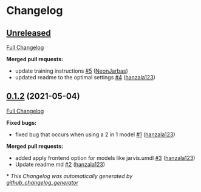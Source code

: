 # Changelog

## [Unreleased](https://github.com/OpenVoiceOS/ovos-ww-plugin-snowboy/tree/HEAD)

[Full Changelog](https://github.com/OpenVoiceOS/ovos-ww-plugin-snowboy/compare/0.1.2...HEAD)

**Merged pull requests:**

- update training instructions [\#5](https://github.com/OpenVoiceOS/ovos-ww-plugin-snowboy/pull/5) ([NeonJarbas](https://github.com/NeonJarbas))
- updated readme to the optimal settings [\#4](https://github.com/OpenVoiceOS/ovos-ww-plugin-snowboy/pull/4) ([hanzala123](https://github.com/hanzala123))

## [0.1.2](https://github.com/OpenVoiceOS/ovos-ww-plugin-snowboy/tree/0.1.2) (2021-05-04)

[Full Changelog](https://github.com/OpenVoiceOS/ovos-ww-plugin-snowboy/compare/26d5d6868baeb70e0c7724d6482e1f7e4777c9b8...0.1.2)

**Fixed bugs:**

- fixed bug that occurs when using a 2 in 1 model [\#1](https://github.com/OpenVoiceOS/ovos-ww-plugin-snowboy/pull/1) ([hanzala123](https://github.com/hanzala123))

**Merged pull requests:**

- added apply frontend option for models like jarvis.umdl [\#3](https://github.com/OpenVoiceOS/ovos-ww-plugin-snowboy/pull/3) ([hanzala123](https://github.com/hanzala123))
- Update readme.md [\#2](https://github.com/OpenVoiceOS/ovos-ww-plugin-snowboy/pull/2) ([hanzala123](https://github.com/hanzala123))



\* *This Changelog was automatically generated by [github_changelog_generator](https://github.com/github-changelog-generator/github-changelog-generator)*
